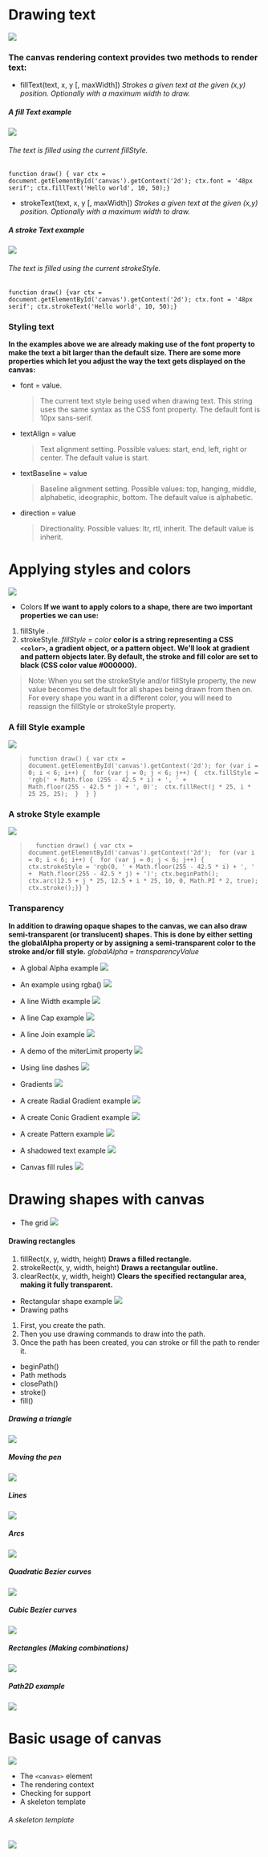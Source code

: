# Drawing text 
![](https://developer.mozilla.org/en-US/docs/Web/API/Canvas_API/Tutorial/Drawing_text/baselines.png)
### The canvas rendering context provides two methods to render text:

* fillText(text, x, y [, maxWidth])
*Strokes a given text at the given (x,y) position. Optionally with a maximum width to draw.*

##### A fill Text example
![](https://zetcode.com/img/gfx/html5canvas/drawing_text.png)

###### The text is filled using the current fillStyle.
   ```function draw() { var ctx = document.getElementById('canvas').getContext('2d'); ctx.font = '48px serif'; ctx.fillText('Hello world', 10, 50);}```

* strokeText(text, x, y [, maxWidth])
*Strokes a given text at the given (x,y) position. Optionally with a maximum width to draw.*
##### A stroke Text example
![](https://media.geeksforgeeks.org/wp-content/uploads/20190819143645/Screenshot-from-2019-08-19-14-36-07.png)

###### The text is filled using the current strokeStyle.
```function draw() {var ctx = document.getElementById('canvas').getContext('2d'); ctx.font = '48px serif'; ctx.strokeText('Hello world', 10, 50);}```

### Styling text
**In the examples above we are already making use of the font property to make the text a bit larger than the default size. There are some more properties which let you adjust the way the text gets displayed on the canvas:**
* font = value. 
  > The current text style being used when drawing text. This string uses the same syntax as the CSS font property. The default font is 10px sans-serif.
* textAlign = value
  > Text alignment setting. Possible values: start, end, left, right or center. The default value is start.
* textBaseline = value 
  > Baseline alignment setting. Possible values: top, hanging, middle, alphabetic, ideographic, bottom. The default value is alphabetic.
* direction = value
  > Directionality. Possible values: ltr, rtl, inherit. The default value is inherit.

# Applying styles and colors 
![](http://i.stack.imgur.com/8Cdba.png)
 * Colors
  **If we want to apply colors to a shape, there are two important properties we can use:**
  1. fillStyle .
  2.  strokeStyle.
   *fillStyle = color*
   **color is a string representing a CSS ```<color>```, a gradient object, or a pattern object. We'll look at gradient and pattern objects later. By default, the stroke and fill color are set to black (CSS color value #000000).**
   > Note: When you set the strokeStyle and/or fillStyle property, the new value becomes the default  for all shapes being drawn from then on. For every shape you want in a different color, you will need to reassign the fillStyle or strokeStyle property.
### A fill Style example
![](https://static.commonlounge.com/fp/600w/LZ1cBjfZz4U10BK1yyPieiWF11533914674_kc)
> ```function draw() { var ctx = document.getElementById('canvas').getContext('2d'); for (var i = 0; i < 6; i++) {  for (var j = 0; j < 6; j++) {  ctx.fillStyle = 'rgb(' + Math.floo (255 - 42.5 * i) + ', ' +        Math.floor(255 - 42.5 * j) + ', 0)';  ctx.fillRect(j * 25, i * 25 25, 25);  }  } }```

### A stroke Style example
![](https://media.prod.mdn.mozit.cloud/attachments/2012/07/09/253/c4e071f91f9aa7e0d29ff8696d37a27c/Canvas_strokestyle.png)
  > ```  function draw() { var ctx = document.getElementById('canvas').getContext('2d');  for (var i = 0; i < 6; i++) {  for (var j = 0; j < 6; j++) {   ctx.strokeStyle = 'rgb(0, ' + Math.floor(255 - 42.5 * i) + ', ' +  Math.floor(255 - 42.5 * j) + ')'; ctx.beginPath(); ctx.arc(12.5 + j * 25, 12.5 + i * 25, 10, 0, Math.PI * 2, true); ctx.stroke();}} }```

### Transparency
**In addition to drawing opaque shapes to the canvas, we can also draw semi-transparent (or translucent) shapes. This is done by either setting the globalAlpha property or by assigning a semi-transparent color to the stroke and/or fill style.**
 *globalAlpha = transparencyValue*

* A global Alpha example
![](https://static.commonlounge.com/fp/600w/J7xU2h1UYUVTJrIk5eOfld2ij1533914687_kc)
* An example using rgba()
![](https://media.prod.mdn.mozit.cloud/attachments/2012/07/09/246/258cf71b564f5bddb9e5180b567101b6/Canvas_rgba.png)
* A line Width example
![](https://media.prod.mdn.mozit.cloud/attachments/2012/07/09/239/7bdc0d7dffe1e887b327243c9c8687eb/Canvas_linewidth.png)
* A line Cap example 
![](http://i.stack.imgur.com/XwUuF.png)
* A line Join example
![](http://i.stack.imgur.com/XDrkB.png)
* A demo of the miterLimit property
![](https://media.prod.mdn.mozit.cloud/attachments/2012/07/09/240/1ef20a2b0f86279ce0e2f660d760eb7a/Canvas_miterlimit.png)
* Using line dashes
![](https://www.indezine.com/products/powerpoint/learn/fillslinesandeffects/images/outlineweightanddash_2007_04.gif)

* Gradients
![](https://css-tricks.com/wp-content/uploads/2021/02/gradient-borders-1.png)
* A create Radial Gradient example
![](https://static.commonlounge.com/fp/600w/xDGHtNhfAdxGxYrkCGzv2L6Yr1533916234_kc)
* A create Conic Gradient example 
![](https://i.stack.imgur.com/ATlVZ.gif)
* A create Pattern example
![](https://static.commonlounge.com/fp/600w/FQueni7qGBiganKB0U8t5pixQ1533916244_kc)
* A shadowed text example
![](https://codesdope-media.nyc3.cdn.digitaloceanspaces.com/prod/media/blog_images/15/2019/3/9/25shadow.png)
* Canvas fill rules
![](https://media.prod.mdn.mozit.cloud/attachments/2015/01/18/9855/c8d648daa8e6bd3d94756ee57b16a28d/fill-rule.png)

# Drawing shapes with canvas
* The grid
![](https://developer.mozilla.org/en-US/docs/Web/API/Canvas_API/Tutorial/Drawing_shapes/canvas_default_grid.png)
 
#### Drawing rectangles
1. fillRect(x, y, width, height)
  **Draws a filled rectangle.**
2. strokeRect(x, y, width, height)
  **Draws a rectangular outline.**
3. clearRect(x, y, width, height)
  **Clears the specified rectangular area, making it fully transparent.**

* Rectangular shape example
![](https://media.prod.mdn.mozit.cloud/attachments/2012/07/09/245/abd4f1e1c012f5d3b636cd1b852b074c/Canvas_rect.png)
* Drawing paths
1. First, you create the path.
2. Then you use drawing commands to draw into the path.
3. Once the path has been created, you can stroke or fill the path to render it.

* beginPath() 
* Path methods
* closePath()
* stroke()
* fill()

##### Drawing a triangle 
![](https://media.prod.mdn.mozit.cloud/attachments/2015/01/18/9847/55a2b8b8e4ed4a33ffe023e5cbedb0a9/triangle.png)
##### Moving the pen
![](https://media.prod.mdn.mozit.cloud/attachments/2012/07/09/252/804dd546c6267e6391c4e3a87f922e33/Canvas_smiley.png)

##### Lines
![](https://media.prod.mdn.mozit.cloud/attachments/2012/07/09/238/80b2d1ec2c598631e8ac9cffe494b2d9/Canvas_lineTo.png)
##### Arcs
![](https://media.prod.mdn.mozit.cloud/attachments/2012/07/09/204/370c33c99436bb42b3b7b547dec13b72/Canvas_arc.png)
##### Quadratic Bezier curves
![](https://media.prod.mdn.mozit.cloud/attachments/2012/07/09/243/b1ae318387b382e74b674cf80ea728f8/Canvas_quadratic.png)
##### Cubic Bezier curves
![](https://media.prod.mdn.mozit.cloud/attachments/2012/07/09/207/0954a1e75abbc138907c58314849938a/Canvas_bezier.png)
##### Rectangles (Making combinations)
![](https://media.prod.mdn.mozit.cloud/attachments/2015/01/18/9849/58c451f48da1af60cf343f83daf9f25b/combinations.png)
##### Path2D example 
![](https://media.prod.mdn.mozit.cloud/attachments/2015/01/18/9851/2a2e7589207b3967d48c3ea929561efc/path2d.png)

# Basic usage of canvas

![](https://www.webfx.com/blog/images/assets/images.sixrevisions.com/2010/10/03-01_html5_canvas_element_ld_img.png)

* The ```<canvas>``` element
* The rendering context
* Checking for support
* A skeleton template
###### A skeleton template
![](https://media.prod.mdn.mozit.cloud/attachments/2012/07/09/228/0bed6a3ebfcc9d739a3a9fbc4de856f3/canvas_ex1.png)


